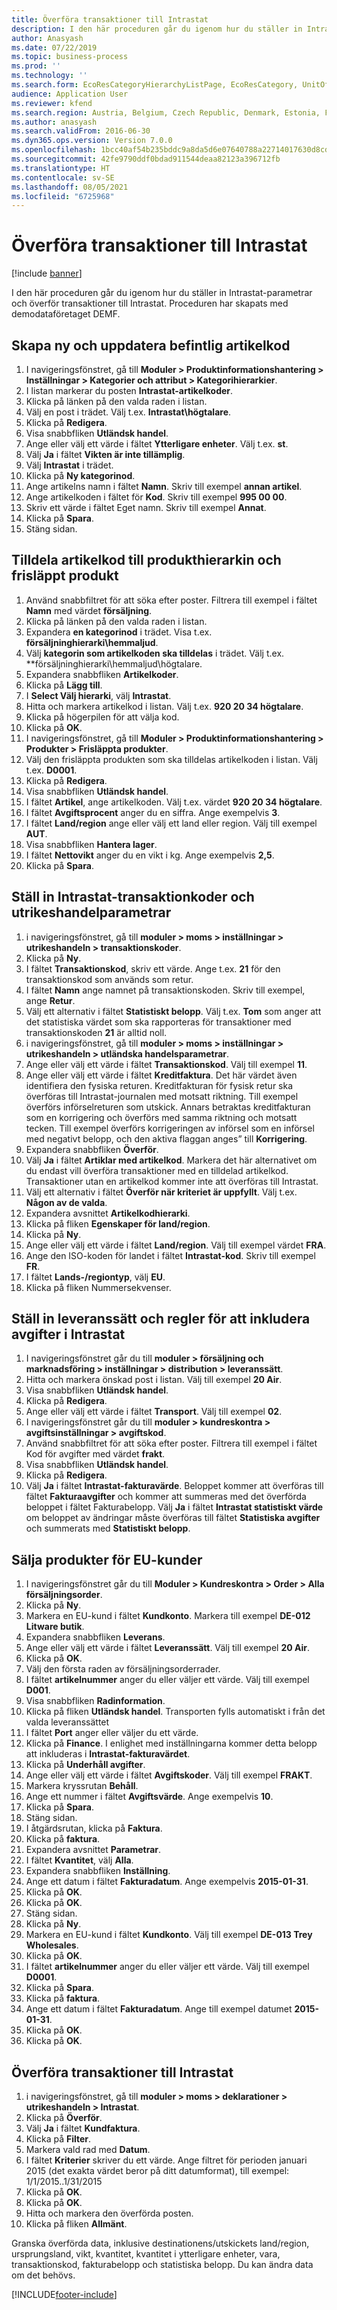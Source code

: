 ```yaml
---
title: Överföra transaktioner till Intrastat
description: I den här proceduren går du igenom hur du ställer in Intrastat-parametrar och överför transaktioner till Intrastat.
author: Anasyash
ms.date: 07/22/2019
ms.topic: business-process
ms.prod: ''
ms.technology: ''
ms.search.form: EcoResCategoryHierarchyListPage, EcoResCategory, UnitOfMeasureLookup, ProcCategoryAddCommodityCode, EcoResProductDetailsExtended, IntrastatCommodityLookup, IntrastatTransactionCode, IntrastatParameters, DeliveryMode, MarkupTable, SalesTableListPage, SalesCreateOrder, SalesTable, MarkupTrans, SalesEditLines,  Intrastat, SysQueryForm, DeliveryReason, DeliveryTerms, DestinationCode
audience: Application User
ms.reviewer: kfend
ms.search.region: Austria, Belgium, Czech Republic, Denmark, Estonia, Finland, France, Germany, Hungary, Ireland, Italy, Latvia, Lithuania, Netherlands, Poland, Spain, Sweden, United Kingdom
ms.author: anasyash
ms.search.validFrom: 2016-06-30
ms.dyn365.ops.version: Version 7.0.0
ms.openlocfilehash: 1bcc40af54b235bddc9a8da5d6e07640788a22714017630d8cd493156dd8991a
ms.sourcegitcommit: 42fe9790ddf0bdad911544deaa82123a396712fb
ms.translationtype: HT
ms.contentlocale: sv-SE
ms.lasthandoff: 08/05/2021
ms.locfileid: "6725968"
---
```

# <a name="transfer-transactions-to-the-intrastat"></a>Överföra transaktioner till Intrastat

[!include [banner](../../includes/banner.md)]

I den här proceduren går du igenom hur du ställer in Intrastat-parametrar och överför transaktioner till Intrastat. Proceduren har skapats med demodataföretaget DEMF.


## <a name="create-new-and-update-existing-commodity-code"></a>Skapa ny och uppdatera befintlig artikelkod
1. I navigeringsfönstret, gå till **Moduler > Produktinformationshantering > Inställningar > Kategorier och attribut > Kategorihierarkier**.
2. I listan markerar du posten **Intrastat-artikelkoder**.
3. Klicka på länken på den valda raden i listan.
4. Välj en post i trädet. Välj t.ex. **Intrastat\högtalare**.  
5. Klicka på **Redigera**.
6. Visa snabbfliken **Utländsk handel**.
7. Ange eller välj ett värde i fältet **Ytterligare enheter**. Välj t.ex. **st**.  
8. Välj **Ja** i fältet **Vikten är inte tillämplig**.
9. Välj **Intrastat** i trädet.
10. Klicka på **Ny kategorinod**.
11. Ange artikelns namn i fältet **Namn**. Skriv till exempel **annan artikel**.  
12. Ange artikelkoden i fältet för **Kod**. Skriv till exempel **995 00 00**.  
13. Skriv ett värde i fältet Eget namn. Skriv till exempel **Annat**.  
14. Klicka på **Spara**.
15. Stäng sidan.

## <a name="assign-commodity-code-to-product-hierarchy-and-released-product"></a>Tilldela artikelkod till produkthierarkin och frisläppt produkt
1. Använd snabbfiltret för att söka efter poster. Filtrera till exempel i fältet **Namn** med värdet **försäljning**.
2. Klicka på länken på den valda raden i listan.
3. Expandera **en kategorinod** i trädet. Visa t.ex. **försäljninghierarki\hemmaljud**.  
4. Välj **kategorin som artikelkoden ska tilldelas** i trädet. Välj t.ex. **försäljninghierarki\hemmaljud\högtalare.  
5. Expandera snabbfliken **Artikelkoder**.
6. Klicka på **Lägg till**.
7. I **Select Välj hierarki**, välj **Intrastat**.
8. Hitta och markera artikelkod i listan. Välj t.ex. **920 20 34 högtalare**.  
9. Klicka på högerpilen för att välja kod.
10. Klicka på **OK**.
11. I navigeringsfönstret, gå till **Moduler > Produktinformationshantering > Produkter > Frisläppta produkter**.
12. Välj den frisläppta produkten som ska tilldelas artikelkoden i listan. Välj t.ex. **D0001**.  
13. Klicka på **Redigera**.
14. Visa snabbfliken **Utländsk handel**.
15. I fältet **Artikel**, ange artikelkoden. Välj t.ex. värdet **920 20 34 högtalare**.    
16. I fältet **Avgiftsprocent** anger du en siffra. Ange exempelvis **3**.  
17. I fältet **Land/region** ange eller välj ett land eller region. Välj till exempel **AUT**.  
18. Visa snabbfliken **Hantera lager**.
19. I fältet **Nettovikt** anger du en vikt i kg. Ange exempelvis **2,5**.  
20. Klicka på **Spara**.

## <a name="set-up-intrastat-transaction-codes-and-foreign-trade-parameters"></a>Ställ in Intrastat-transaktionkoder och utrikeshandelparametrar
1. i navigeringsfönstret, gå till **moduler > moms > inställningar > utrikeshandeln > transaktionskoder**.
2. Klicka på **Ny**.
3. I fältet **Transaktionskod**, skriv ett värde. Ange t.ex. **21** för den transaktionskod som används som retur.  
4. I fältet **Namn** ange namnet på transaktionskoden. Skriv till exempel, ange **Retur**.  
5. Välj ett alternativ i fältet **Statistiskt belopp**. Välj t.ex. **Tom** som anger att det statistiska värdet som ska rapporteras för transaktioner med transaktionskoden **21** är alltid noll.  
6. i navigeringsfönstret, gå till **moduler > moms > inställningar > utrikeshandeln > utländska handelsparametrar**.
7. Ange eller välj ett värde i fältet **Transaktionskod**. Välj till exempel **11**.  
8. Ange eller välj ett värde i fältet **Kreditfaktura**. Det här värdet även identifiera den fysiska returen. Kreditfakturan för fysisk retur ska överföras till Intrastat-journalen med motsatt riktning. Till exempel överförs införselreturen som utskick.   Annars betraktas kreditfakturan som en korrigering och överförs med samma riktning och motsatt tecken. Till exempel överförs korrigeringen av införsel som en införsel med negativt belopp, och den aktiva flaggan anges” till **Korrigering**.  
9. Expandera snabbfliken **Överför**.
10. Välj **Ja** i fältet **Artiklar med artikelkod**. Markera det här alternativet om du endast vill överföra transaktioner med en tilldelad artikelkod. Transaktioner utan en artikelkod kommer inte att överföras till Intrastat.  
11. Välj ett alternativ i fältet **Överför när kriteriet är uppfyllt**. Välj t.ex. **Någon av de valda**.  
12. Expandera avsnittet **Artikelkodhierarki**.
13. Klicka på fliken **Egenskaper för land/region**.
14. Klicka på **Ny**.
15. Ange eller välj ett värde i fältet **Land/region**. Välj till exempel värdet **FRA**.  
16. Ange den ISO-koden för landet i fältet **Intrastat-kod**.  Skriv till exempel **FR**.  
17. I fältet **Lands-/regiontyp**, välj **EU**.
18. Klicka på fliken Nummersekvenser.

## <a name="set-up-modes-of-delivery-and-rules-for-including-charges-in-intrastat"></a>Ställ in leveranssätt och regler för att inkludera avgifter i Intrastat
1. I navigeringsfönstret går du till **moduler > försäljning och marknadsföring > inställningar > distribution > leveranssätt**.
2. Hitta och markera önskad post i listan. Välj till exempel **20 Air**.  
3. Visa snabbfliken **Utländsk handel**.
4. Klicka på **Redigera**.
5. Ange eller välj ett värde i fältet **Transport**. Välj till exempel **02**.  
6. I navigeringsfönstret går du till **moduler > kundreskontra > avgiftsinställningar > avgiftskod**.
7. Använd snabbfiltret för att söka efter poster. Filtrera till exempel i fältet Kod för avgifter med värdet **frakt**.
8. Visa snabbfliken **Utländsk handel**.
9. Klicka på **Redigera**.
10. Välj **Ja** i fältet **Intrastat-fakturavärde**. Beloppet kommer att överföras till fältet **Fakturaavgifter** och kommer att summeras med det överförda beloppet i fältet Fakturabelopp. Välj **Ja** i fältet **Intrastat statistiskt värde** om beloppet av ändringar måste överföras till fältet **Statistiska avgifter** och summerats med **Statistiskt belopp**.  

## <a name="sell-products-for-eu-customers"></a>Sälja produkter för EU-kunder
1. I navigeringsfönstret går du till **Moduler > Kundreskontra > Order > Alla försäljningsorder**.
2. Klicka på **Ny**.
3. Markera en EU-kund i fältet **Kundkonto**. Markera till exempel **DE-012 Litware butik**.  
4. Expandera snabbfliken **Leverans**.
5. Ange eller välj ett värde i fältet **Leveranssätt**. Välj till exempel **20 Air**.  
6. Klicka på **OK**.
7. Välj den första raden av försäljningsorderrader.
8. I fältet **artikelnummer** anger du eller väljer ett värde. Välj till exempel **D001**.  
9. Visa snabbfliken **Radinformation**.
10. Klicka på fliken **Utländsk handel**. Transporten fylls automatiskt i från det valda leveranssättet  
11. I fältet **Port** anger eller väljer du ett värde.
12. Klicka på **Finance**. I enlighet med inställningarna kommer detta belopp att inkluderas i **Intrastat-fakturavärdet**.  
13. Klicka på **Underhåll avgifter**.
14. Ange eller välj ett värde i fältet **Avgiftskoder**. Välj till exempel **FRAKT**.  
15. Markera kryssrutan **Behåll**.
16. Ange ett nummer i fältet **Avgiftsvärde**. Ange exempelvis **10**.  
17. Klicka på **Spara**.
18. Stäng sidan.
19. I åtgärdsrutan, klicka på **Faktura**.
20. Klicka på **faktura**.
21. Expandera avsnittet **Parametrar**.
22. I fältet **Kvantitet**, välj **Alla**.
23. Expandera snabbfliken **Inställning**.
24. Ange ett datum i fältet **Fakturadatum**. Ange exempelvis **2015-01-31**.  
25. Klicka på **OK**.
26. Klicka på **OK**.
27. Stäng sidan.
28. Klicka på **Ny**.
29. Markera en EU-kund i fältet **Kundkonto**. Välj till exempel **DE-013 Trey Wholesales**.
30. Klicka på **OK**.
31. I fältet **artikelnummer** anger du eller väljer ett värde. Välj till exempel **D0001**.  
32. Klicka på **Spara**.
33. Klicka på **faktura**.
34. Ange ett datum i fältet **Fakturadatum**. Ange till exempel datumet **2015-01-31**.  
35. Klicka på **OK**.
36. Klicka på **OK**.

## <a name="transfer-transactions-to-the-intrastat"></a>Överföra transaktioner till Intrastat
1. i navigeringsfönstret, gå till **moduler > moms > deklarationer > utrikeshandeln > Intrastat**.
2. Klicka på **Överför**.
3. Välj **Ja** i fältet **Kundfaktura**.
4. Klicka på **Filter**.
5. Markera vald rad med **Datum**.
6. I fältet **Kriterier** skriver du ett värde. Ange filtret för perioden januari 2015 (det exakta värdet beror på ditt datumformat), till exempel: 1/1/2015..1/31/2015  
7. Klicka på **OK**.
8. Klicka på **OK**.
9. Hitta och markera den överförda posten.
10. Klicka på fliken **Allmänt**.
    
Granska överförda data, inklusive destinationens/utskickets land/region, ursprungsland, vikt, kvantitet, kvantitet i ytterligare enheter, vara, transaktionskod, fakturabelopp och statistiska belopp. Du kan ändra data om det behövs.  



[!INCLUDE[footer-include](../../../includes/footer-banner.md)]